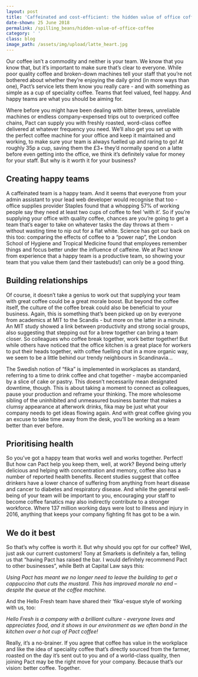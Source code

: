 ```yaml
---
layout: post
title: 'Caffeinated and cost-efficient: the hidden value of office coffee'
date-shown: 25 June 2018
permalink: /spilling_beans/hidden-value-of-office-coffee
category: ' '
class: blog
image_path: /assets/img/upload/latte_heart.jpg
---
```

Our coffee isn’t a commodity and neither is your team. We know that you know that, but it’s important to make sure that’s clear to everyone. While poor quality coffee and broken-down machines tell your staff that you’re not bothered about whether they’re enjoying the daily grind (in more ways than one), Pact’s service lets them know you really care - and with something as simple as a cup of speciality coffee. Teams that feel valued, feel happy. And happy teams are what you should be aiming for.

Where before you might have been dealing with bitter brews, unreliable machines or endless company-expensed trips out to overpriced coffee chains, Pact can supply you with freshly roasted, word-class coffee delivered at whatever frequency you need. We’ll also get you set up with the perfect coffee machine for your office and keep it maintained and working, to make sure your team is always fuelled up and raring to go! At roughly 35p a cup, saving them the £3+ they’d normally spend on a latte before even getting into the office, we think it’s definitely value for money for your staff. But why is it worth it for your business?



## Creating happy teams 

A caffeinated team is a happy team. And it seems that everyone from your admin assistant to your lead web developer would recognise that too - office supplies provider Staples found that a whopping 57% of working people say they need at least two cups of coffee to feel ‘with it’. So if you’re supplying your office with quality coffee, chances are you’re going to get a team that’s eager to take on whatever tasks the day throws at them - without wasting time to nip out for a flat white. Science has got our back on this too: comparing the effects of coffee to a “power nap”, the London School of Hygiene and Tropical Medicine found that employees remember things and focus better under the influence of caffeine. We at Pact know from experience that a happy team is a productive team, so showing your team that you value them (and their tastebuds!) can only be a good thing.



## Building relationships

Of course, it doesn’t take a genius to work out that supplying your team with great coffee could be a great morale boost. But beyond the coffee itself, the culture of the coffee break could also be beneficial to your business. Again, this is something that’s been picked up on by everyone from academics at MIT to the Scandis - but more on the latter in a minute. An MIT study showed a link between productivity and strong social groups, also suggesting that stepping out for a brew together can bring a team closer. So colleagues who coffee break together, work better together! But while others have noticed that the office kitchen is a great place for workers to put their heads together, with coffee fuelling chat in a more organic way, we seem to be a little behind our trendy neighbours in Scandinavia...



The Swedish notion of “fika” is implemented in workplaces as standard, referring to a time to drink coffee and chat together - maybe accompanied by a slice of cake or pastry. This doesn’t necessarily mean designated downtime, though. This is about taking a moment to connect as colleagues, pause your production and reframe your thinking. The more wholesome sibling of the uninhibited and unmeasured business banter that makes a clumsy appearance at afterwork drinks, fika may be just what your company needs to get ideas flowing again. And with great coffee giving you an excuse to take time away from the desk, you’ll be working as a team better than ever before.



## Prioritising health

So you’ve got a happy team that works well and works together. Perfect! But how can Pact help you keep them, well, at work? Beyond being utterly delicious and helping with concentration and memory, coffee also has a number of reported health benefits. Recent studies suggest that coffee drinkers have a lower chance of suffering from anything from heart disease and cancer to diabetes and respiratory disease. And while the general well-being of your team will be important to you, encouraging your staff to become coffee fanatics may also indirectly contribute to a stronger workforce. Where 137 million working days were lost to illness and injury in 2016, anything that keeps your company fighting fit has got to be a win.



## We do it best

So that’s why coffee is worth it. But why should you opt for our coffee? Well, just ask our current customers! Tony at Smarkets is definitely a fan, telling us that “having Pact has raised the bar. I would definitely recommend Pact to other businesses”, while Beth at Capital Law says this:

_Using Pact has meant we no longer need to leave the building to get a cappuccino that cuts the mustard. This has improved morale no end – despite the queue at the coffee machine._



And the Hello Fresh team have shared their ‘fika’-esque style of working with us, too:

_Hello Fresh is a company with a brilliant culture - everyone loves and appreciates food, and it shows in our environment as we often bond in the kitchen over a hot cup of Pact coffee!_



Really, it’s a no-brainer. If you agree that coffee has value in the workplace and like the idea of speciality coffee that’s directly sourced from the farmer, roasted on the day it’s sent out to you and of a world-class quality, then joining Pact may be the right move for your company. Because that’s our vision: better coffee. Together.
